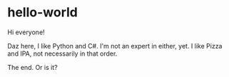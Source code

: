 # hello-world

Hi everyone!

Daz here, I like Python and C#. I'm not an expert in either, yet. 
I like Pizza and IPA, not necessarily in that order.

The end. Or is it?
